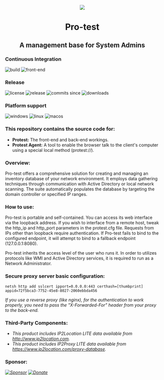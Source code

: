 <p align="center"><img src="https://raw.githubusercontent.com/openprotest/protest/master/Protest/pro-test.png" /></p>
<h1 align="center">Pro-test</h1>
<h2 align="center">A management base for System Admins</h2>

### Continuous Integration
![build](https://img.shields.io/github/actions/workflow/status/openprotest/protest/codeql-cs.yml?label=build&style=for-the-badge)
![front-end](https://img.shields.io/github/actions/workflow/status/openprotest/protest/codeql-js.yml?label=front-end&style=for-the-badge)

### Release
![license](https://img.shields.io/github/license/openprotest/protest?style=for-the-badge)
![release](https://img.shields.io/github/release/openprotest/protest?style=for-the-badge)
![commits since](https://img.shields.io/github/commits-since/openprotest/protest/latest?style=for-the-badge)
![downloads](https://img.shields.io/github/downloads/openprotest/protest/total?style=for-the-badge)

### Platform support
![windows](https://img.shields.io/badge/Windows-0078D6?logo=windows&style=for-the-badge)
![linux](https://img.shields.io/badge/Linux-FCC624?logo=linux&logoColor=black&style=for-the-badge)
![macos](https://shields.io/badge/MacOS-777?logo=Apple&style=for-the-badge)

### This repository contains the source code for:
  * **Protest:** The front-end and back-end workings.
  * **Protest Agent:** A tool to enable the browser talk to the client's computer using a special local method (protest://).

### Overview:
Pro-test offers a comprehensive solution for creating and managing an inventory database of your network environment.
It employs data gathering techniques through communication with Active Directory or local network scanning.
The suite automatically populates the database by targeting the domain controller or specified IP ranges.

### How to use:
Pro-test is portable and self-contained. You can access its web interface via the loopback address.
If you wish to interface from a remote host, tweak the http_ip and http_port parameters in the protest.cfg file. Requests from IPs other than loopback require authentication.
If Pro-test fails to bind to the configured endpoint, it will attempt to bind to a fallback endpoint (127.0.0.1:8080).

Pro-test inherits the access level of the user who runs it.
In order to utilizes protocols like WMI and Active Directory services, it is required to run as a Network Administrator.

### Secure proxy server basic configuration:
```
netsh http add sslcert ipport=0.0.0.0:443 certhash=[thumbprint] appid=72f5bca3-7752-45e8-8027-2060ebbda456
```

*If you use a reverse proxy (like nginx), for the authentication to work properly, you need to pass the "X-Forwarded-For" header from your proxy to the back-end.*

### Third-Party Components:
* *This product includes IP2Location LITE data available from http://www.ip2location.com.*
* *This product includes IP2Proxy LITE data available from https://www.ip2location.com/proxy-database.*

### Sponsor:
*[![Sponsor](https://img.shields.io/badge/Sponsor%20on%20GitHub-374046?style=for-the-badge&logo=github)](https://github.com/sponsors/veniware)*
*[![Donate](https://img.shields.io/badge/Donate-00457C?style=for-the-badge&logo=paypal)](https://www.paypal.com/paypalme/veniware)*
